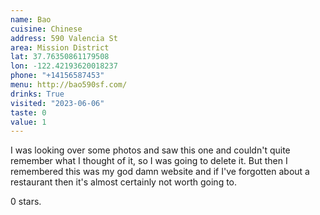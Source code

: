 ```yaml
---
name: Bao
cuisine: Chinese
address: 590 Valencia St
area: Mission District
lat: 37.76350861179508
lon: -122.42193620018237
phone: "+14156587453"
menu: http://bao590sf.com/
drinks: True
visited: "2023-06-06"
taste: 0
value: 1
---
```


I was looking over some photos and saw this one and couldn't quite remember what I thought of it, so I was going to delete it. But then I remembered this was my god damn website and if I've forgotten about a restaurant then it's almost certainly not worth going to. 

0 stars.
